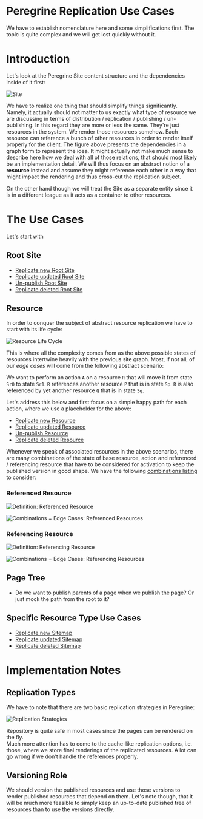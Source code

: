 # Peregrine Replication Use Cases

We have to establish nomenclature here and some simplifications first. The topic is quite complex and
we will get lost quickly without it.

# Introduction

Let's look at the Peregrine Site content structure and the dependencies inside of it first:

![Site](root-site.jpg)

We have to realize one thing that should simplify things significantly. Namely, it actually
should not matter to us exactly what type of resource we are discussing in terms of
distribution / replication / publishing / un-publishing. In this regard they are more or less the same.
They're just resources in the system. We render those resources somehow. Each resource can reference
a bunch of other resources in order to render itself properly for the client. The figure above presents
the dependencies in a graph form to represent the idea. It might actually not make much sense to describe
here how we deal with all of those relations, that should most likely be an implementation detail.
We will thus focus on an abstract notion of a **resource** instead and assume they might reference
each other in a way that might impact the rendering and thus cross-cut the replication subject.

On the other hand though we will treat the Site as a separate entity since it is in a different league
as it acts as a container to other resources.

# The Use Cases

Let's start with

## Root Site

-   [Replicate new Root Site](root-site-new.md)
-   [Replicate updated Root Site](root-site-updated.md)
-   [Un-publish Root Site](root-site-unpublished.md)
-   [Replicate deleted Root Site](root-site-deleted.md)

## Resource

In order to conquer the subject of abstract resource replication we have to start with its life cycle:

![Resource Life Cycle](resource-life-cycle.jpg)

This is where all the complexity comes from as the above possible states of resources intertwine heavily
with the previous site graph. Most, if not all, of our _edge cases_ will come from the following abstract
scenario:

We want to perform an action `A` on a resource `R` that will move it from state `Sr0` to state `Sr1`.
`R` references another resource `P` that is in state `Sp`.
`R` is also referenced by yet another resource `Q` that is in state `Sq`.

Let's address this below and first focus on a simple happy path for each action,
where we use a placeholder for the above:

-   [Replicate new Resource](resource-new.md)
-   [Replicate updated Resource](resource-updated.md)
-   [Un-publish Resource](resource-unpublished.md)
-   [Replicate deleted Resource](resource-deleted.md)

Whenever we speak of associated resources in the above scenarios, there are many combinations of the state
of base resource, action and referenced / referencing resource that have to be considered for activation
to keep the published version in good shape. We have the following
[combinations listing](https://docs.google.com/spreadsheets/d/1IYNtmZCszbP1S9TZV4ZzlinLnh7zlsnzsSlnYpwC3Bc) to consider:

### Referenced Resource

![Definition: Referenced Resource](referenced-definition.png)

![Combinations = Edge Cases: Referenced Resources](referenced-resources.png)

### Referencing Resource

![Definition: Referencing Resource](referencing-definition.png)

![Combinations = Edge Cases: Referencing Resources](referencing-resources.png)

## Page Tree

-   Do we want to publish parents of a page when we publish the page? Or just mock the path from the root to it?

## Specific Resource Type Use Cases

-   [Replicate new Sitemap](sitemap-new.md)
-   [Replicate updated Sitemap](sitemap-updated.md)
-   [Replicate deleted Sitemap](sitemap-deleted.md)

# Implementation Notes

## Replication Types

We have to note that there are two basic replication strategies in Peregrine:

![Replication Strategies](replication-types.jpg)

Repository is quite safe in most cases since the pages can be rendered on the fly.  
Much more attention has to come to the cache-like replication options, i.e. those, where we store
final renderings of the replicated resources. A lot can go wrong if we don't handle the references
properly.

## Versioning Role

We should version the published resources and use those versions to render published resources that depend on them.
Let's note though, that it will be much more feasible to simply keep an up-to-date published tree of resources
than to use the versions directly.
